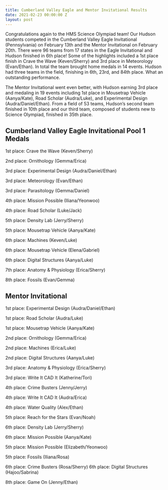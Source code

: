 ```yaml
---
title: Cumberland Valley Eagle and Mentor Invitational Results
date: 2021-02-23 00:00:00 Z
layout: post
---
```


Congratulations again to the HMS Science Olympiad team!  Our Hudson students competed in the Cumberland Valley Eagle Invitational (Pennsylvania) on February 13th and the Mentor Invitational on February 20th.  There were 96 teams from 17 states in the Eagle Invitational and Hudson finished in 6th place!  Some of the highlights included a 1st place finish in Crave the Wave (Keven/Sherry) and 3rd place in Meteorology (Evan/Ethan).  In total the team brought home medals in 14 events.  Hudson had three teams in the field, finishing in 6th, 23rd, and 84th place.  What an outstanding performance.    

The Mentor Invitational went even better, with Hudson earning 3rd place and medaling in 19 events including 1st place in Mousetrap Vehicle (Aanya/Kate), Road Scholar (Audra/Luke), and Experimental Design (Audra/Daniel/Ethan).  From a field of 53 teams, Hudson’s second team finished in 10th place and our third team, composed of students new to Science Olympiad, finished in 35th place.

## Cumberland Valley Eagle Invitational Pool 1 Medals

1st place:  Crave the Wave (Keven/Sherry)

2nd place:  Ornithology (Gemma/Erica)

3rd place:  Experimental Design (Audra/Daniel/Ethan)

3rd place:  Meteorology (Evan/Ethan)

3rd place:  Parasitology (Gemma/Daniel)

4th place:  Mission Possible (Iliana/Yeonwoo)

4th place:  Road Scholar (Luke/Jack)

5th place:  Density Lab (Jerry/Sherry)

5th place:  Mousetrap Vehicle (Aanya/Kate)

6th place:  Machines (Keven/Luke)

6th place:  Mousetrap Vehicle (Elena/Gabriel)

6th place:  Digital Structures (Aanya/Luke)

7th place:  Anatomy & Physiology (Erica/Sherry)

8th place:  Fossils (Evan/Gemma)

 

## Mentor Invitational

1st place: Experimental Design (Audra/Daniel/Ethan)

1st place:  Road Scholar (Audra/Luke)

1st place:  Mousetrap Vehicle (Aanya/Kate)

2nd place:  Ornithology (Gemma/Erica)

2nd place:  Machines (Erica/Luke)

2nd place:  Digital Structures (Aanya/Luke)

3rd place:  Anatomy & Physiology (Erica/Sherry)

3rd place:  Write It CAD It (Katherine/Tori)

4th place:  Crime Busters (Jenny/Jerry)

4th place:  Write It CAD It (Audra/Erica)

4th place:  Water Quality (Alex/Ethan)

5th place:  Reach for the Stars (Evan/Noah)

6th place:  Density Lab (Jerry/Sherry)

6th place:  Mission Possible (Aanya/Kate)

5th place:  Mission Possible (Elizabeth/Yeonwoo)

5th place:  Fossils (Iliana/Rosa)

6th place:  Crime Busters (Rosa/Sherry)
6th place:  Digital Structures (Hajoo/Sabrina)

8th place:  Game On (Jenny/Ethan)

